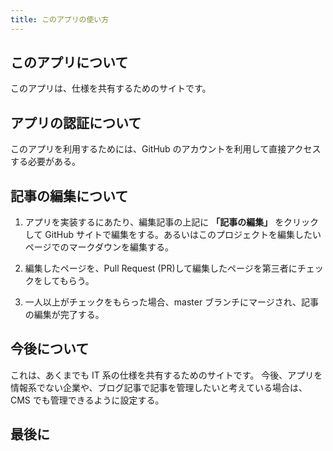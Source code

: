 ```yaml
---
title: このアプリの使い方
---
```


## このアプリについて

このアプリは、仕様を共有するためのサイトです。

## アプリの認証について

このアプリを利用するためには、GitHub のアカウントを利用して直接アクセスする必要がある。

## 記事の編集について

1. アプリを実装するにあたり、編集記事の上記に **「記事の編集」** をクリックして GitHub サイトで編集をする。あるいはこのプロジェクトを編集したいページでのマークダウンを編集する。

2. 編集したページを、Pull Request (PR)して編集したページを第三者にチェックをしてもらう。

3. 一人以上がチェックをもらった場合、master ブランチにマージされ、記事の編集が完了する。

## 今後について

これは、あくまでも IT 系の仕様を共有するためのサイトです。
今後、アプリを情報系でない企業や、ブログ記事で記事を管理したいと考えている場合は、CMS でも管理できるように設定する。


## 最後に

